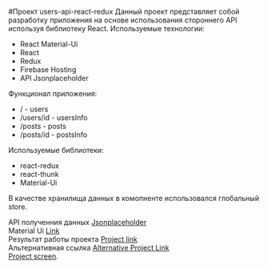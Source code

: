 #Проект  users-api-react-redux
Данный проект представляет собой разработку приложения на основе использования стороннего API используя библиотеку React.
Используемые технологии:
 * React Material-Ui
 * React
 * Redux
 * Firebase Hosting
 * API Jsonplaceholder
 
Функционал приложения:
 * / - users
 * /users/id - usersInfo
 * /posts - posts
 * /posts/id - postsInfo
 
Используемые библиотеки:
 * react-redux
 * react-thunk
 * Material-Ui 

В качестве хранилища данных в комопненте использовался глобальный store. 

API полученния данных [Jsonplaceholder](https://jsonplaceholder.typicode.com/) <br>
Material Ui [Link](https://material-ui.com/) <br>
Результат работы проекта [Project link](https://users-api-react-redux.web.app/) <br>
Альтернативная ссылка [Alternative Project Link ](https://users-api-react-redux.firebaseapp.com/) <br>
[Project screen](screen/project-screen.png).
